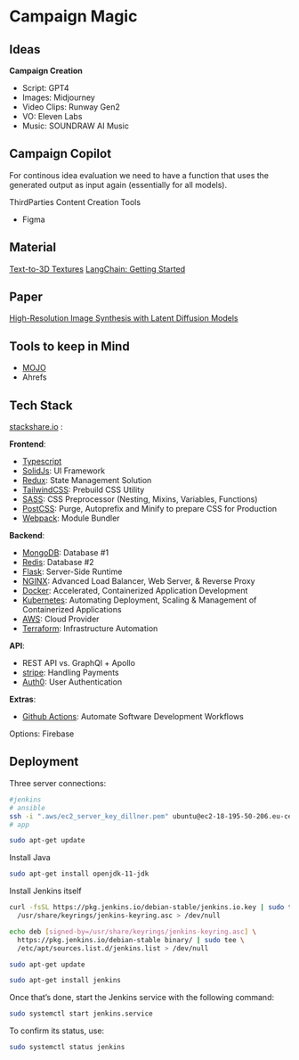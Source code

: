 # Campaign Magic

## Ideas

**Campaign Creation**

- Script: GPT4
- Images: Midjourney
- Video Clips: Runway Gen2
- VO: Eleven Labs
- Music: SOUNDRAW AI Music

## Campaign Copilot

For continous idea evaluation we need to have a function that uses the generated 
output as input again (essentially for all models).

ThirdParties Content Creation Tools 
- Figma

## Material

[Text-to-3D Textures](https://poly.cam/material-generator)
[LangChain: Getting Started](https://towardsdatascience.com/getting-started-with-langchain-a-beginners-guide-to-building-llm-powered-applications-95fc8898732c)

## Paper

[High-Resolution Image Synthesis with Latent Diffusion Models](https://arxiv.org/pdf/2112.10752.pdf)


## Tools to keep in Mind

- [MOJO](https://www.modular.com/)
- Ahrefs


## Tech Stack

[stackshare.io](https://stackshare.io/) : 

**Frontend**:  

 - [Typescript](https://www.typescriptlang.org/)
 - [SolidJs](https://www.solidjs.com/): UI Framework  
 - [Redux](https://redux.js.org/): State Management Solution
 - [TailwindCSS](https://tailwindcss.com/): Prebuild CSS Utility  
 - [SASS](https://sass-lang.com/): CSS Preprocessor (Nesting, Mixins, Variables, Functions)
 - [PostCSS](https://postcss.org/): Purge, Autoprefix and Minify to prepare CSS for Production 
 - [Webpack](https://webpack.js.org/): Module Bundler

**Backend**: 
 - [MongoDB](https://www.mongodb.com/): Database #1
 - [Redis](https://redis.io/): Database #2
 - [Flask](https://flask.palletsprojects.com/en/2.3.x/): Server-Side Runtime 
 - [NGINX](https://www.nginx.com/): Advanced Load Balancer, Web Server, & Reverse Proxy
 - [Docker](https://www.docker.com/): Accelerated, Containerized Application Development
 - [Kubernetes](https://kubernetes.io/): Automating Deployment, Scaling & Management of Containerized Applications 
 - [AWS](https://aws.amazon.com/): Cloud Provider 
 - [Terraform](https://www.terraform.io/): Infrastructure Automation

**API**:
 - REST API vs. GraphQl + Apollo
 - [stripe](https://stripe.com/en-de): Handling Payments 
 - [Auth0](https://auth0.com/): User Authentication 

**Extras**:
 - [Github Actions](https://github.com/): Automate Software Development Workflows

Options: Firebase


## Deployment

Three server connections:
```bash
#jenkins
# ansible
ssh -i ".aws/ec2_server_key_dillner.pem" ubuntu@ec2-18-195-50-206.eu-central-1.compute.amazonaws.com
# app
```

```bash
sudo apt-get update
```
Install Java
```bash
sudo apt-get install openjdk-11-jdk
```
Install Jenkins itself
```bash
curl -fsSL https://pkg.jenkins.io/debian-stable/jenkins.io.key | sudo tee \
  /usr/share/keyrings/jenkins-keyring.asc > /dev/null

echo deb [signed-by=/usr/share/keyrings/jenkins-keyring.asc] \
  https://pkg.jenkins.io/debian-stable binary/ | sudo tee \
  /etc/apt/sources.list.d/jenkins.list > /dev/null

sudo apt-get update

sudo apt-get install jenkins
```
Once that’s done, start the Jenkins service with the following command:
```bash
sudo systemctl start jenkins.service
```
To confirm its status, use:
```bash
sudo systemctl status jenkins
```
